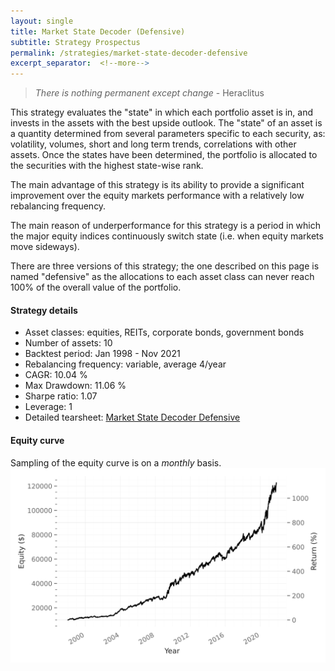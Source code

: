 ```yaml
---
layout: single
title: Market State Decoder (Defensive)
subtitle: Strategy Prospectus
permalink: /strategies/market-state-decoder-defensive
excerpt_separator:  <!--more-->
---
```


> _There is nothing permanent except change_ - Heraclitus

This strategy evaluates the "state" in which each portfolio asset is in, and invests in the assets with the best upside outlook.
The "state" of an asset is a quantity determined from several parameters specific to each security, as: volatility, volumes, short and long term trends, correlations with other assets. Once the states have been determined, the portfolio is allocated to the securities with the highest state-wise rank.

The main advantage of this strategy is its ability to provide a significant improvement over the equity markets performance with a relatively low rebalancing frequency.

The main reason of underperformance for this strategy is a period in which the major equity indices continuously switch state (i.e. when equity markets move sideways).

There are three versions of this strategy; the one described on this page is named "defensive" as the allocations to each asset class can never reach 100% of the overall value of the portfolio.

#### Strategy details
* Asset classes: equities, REITs, corporate bonds, government bonds
* Number of assets: 10
* Backtest period: Jan 1998 - Nov 2021
* Rebalancing frequency: variable, average 4/year
* CAGR: 10.04 %
* Max Drawdown: 11.06 %
* Sharpe ratio: 1.07
* Leverage: 1
* Detailed tearsheet: [Market State Decoder Defensive](/tearsheets/MarketStateDecoderDefensive.html)

#### Equity curve
Sampling of the equity curve is on a _monthly_ basis. 
![Market State Decoder Defensive](/images/MarketStateDecoderDefensive.svg)
